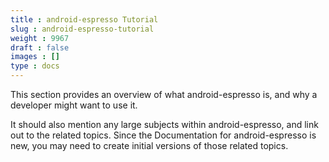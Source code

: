 ```yaml
---
title : android-espresso Tutorial
slug : android-espresso-tutorial
weight : 9967
draft : false
images : []
type : docs
---
```


This section provides an overview of what android-espresso is, and why a developer might want to use it.

It should also mention any large subjects within android-espresso, and link out to the related topics.  Since the Documentation for android-espresso is new, you may need to create initial versions of those related topics.

